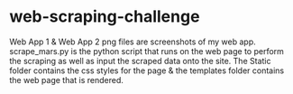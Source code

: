 # web-scraping-challenge
 Web App 1 & Web App 2 png files are screenshots of my web app.
 scrape_mars.py is the python script that runs on the web page to perform the scraping as well as input the scraped data onto the site.
 The Static folder contains the css styles for the page & the templates folder contains the web page that is rendered.
